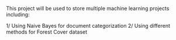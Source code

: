 This project will be used to store multiple machine learning projects including:

1/ Using Naive Bayes for document categorization
2/ Using different methods for Forest Cover dataset